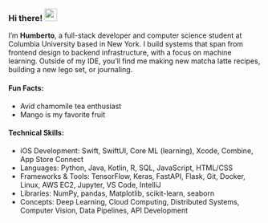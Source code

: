 ### Hi there! <img src="https://emojis.slackmojis.com/emojis/images/1536351075/4594/blob-wave.gif" width="25"/>

I’m **Humberto**, a full-stack developer and computer science student at Columbia University based in New York. I build systems that span from frontend design to backend infrastructure, with a focus on machine learning. Outside of my IDE, you’ll find me making new matcha latte recipes, building a new lego set, or journaling. 

#### Fun Facts:

* Avid chamomile tea enthusiast
* Mango is my favorite fruit

#### Technical Skills:
* iOS Development: Swift, SwiftUI, Core ML (learning), Xcode, Combine, App Store Connect
* Languages: Python, Java, Kotlin, R, SQL, JavaScript, HTML/CSS
* Frameworks & Tools: TensorFlow, Keras, FastAPI, Flask, Git, Docker, Linux, AWS EC2, Jupyter, VS Code, IntelliJ
* Libraries: NumPy, pandas, Matplotlib, scikit-learn, seaborn
* Concepts: Deep Learning, Cloud Computing, Distributed Systems, Computer Vision, Data Pipelines, API Development

